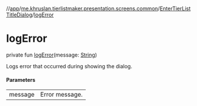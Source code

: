 //[app](../../../index.md)/[me.khruslan.tierlistmaker.presentation.screens.common](../index.md)/[EnterTierListTitleDialog](index.md)/[logError](log-error.md)

# logError

private fun [logError](log-error.md)(message: [String](https://kotlinlang.org/api/latest/jvm/stdlib/kotlin/-string/index.html))

Logs error that occurred during showing the dialog.

#### Parameters

| | |
|---|---|
| message | Error message. |
